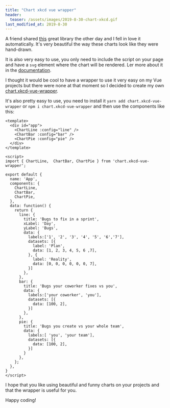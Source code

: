 ```yaml
---
title: "Chart xkcd vue wrapper"
header:
  teaser: /assets/images/2019-8-30-chart-xkcd.gif
last_modified_at: 2019-8-30
---
```


A friend shared [this](https://github.com/timqian/chart.xkcd) great library the other day and I fell in love it automatically. It's very beautiful the way these charts look like they were hand-drawn.

It is also very easy to use, you only need to include the script on your page and have a `svg` element where the chart will be rendered. Ler more about it in the [documentation](https://timqian.com/chart.xkcd/).

I thought it would be cool to have a wrapper to use it very easy on my Vue projects but there were none at that moment so I decided to create my own [chart.xkcd-vue-wrapper](https://github.com/wistcc/chart.xkcd-vue-wrapper).

It's also pretty easy to use, you need to install it `yarn add chart.xkcd-vue-wrapper` or `npm i chart.xkcd-vue-wrapper` and then use the components like this:

```
<template>
  <div id="app">
    <ChartLine :config="line" />
    <ChartBar :config="bar" />
    <ChartPie :config="pie" />
  </div>
</template>

<script>
import { ChartLine,  ChartBar, ChartPie } from 'chart.xkcd-vue-wrapper';

export default {
  name: 'App',
  components: {
    ChartLine,
    ChartBar,
    ChartPie,
  },
  data: function() {
    return {
      line: {
        title: 'Bugs to fix in a sprint',
        xLabel: 'Day',
        yLabel: 'Bugs',
        data: {
          labels:['1', '2', '3', '4', '5', '6','7'],
          datasets: [{
            label: 'Plan',
            data: [1, 2, 3, 4, 5, 6 ,7],
          }, {
            label: 'Reality',
            data: [0, 0, 0, 0, 0, 0, 7],
          }]
        },
      },
      bar: {
        title: 'Bugs your coworker fixes vs you',
        data: {
          labels:['your coworker', 'you'],
          datasets: [{
            data: [100, 2],
          }]
        },
      },
      pie: {
        title: 'Bugs you create vs your whole team',
        data: {
          labels:[ 'you', 'your team'],
          datasets: [{
            data: [100, 2],
          }]
        }
      }, 
    };
  },
}
</script>
```

I hope that you like using beautiful and funny charts on your projects and that the wrapper is useful for you.

Happy coding!